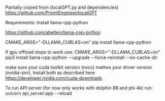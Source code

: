 Partially copied from (localGPT.py and dependencies)
https://github.com/PromtEngineer/localGPT


Requirements:
Install llama-cpp-python

https://github.com/abetlen/llama-cpp-python



CMAKE_ARGS="-DLLAMA_CUBLAS=on" pip install llama-cpp-python

If gpu offload stops to work use:
CMAKE_ARGS="-DLLAMA_CUBLAS=on" pip3 install llama-cpp-python --upgrade --force-reinstall --no-cache-dir

make sure your cuda toolkit version (nvcc) mathes your driver version (nvidia-smi).
Install both as described here 
https://developer.nvidia.com/cuda-downloads


To run API server (for now only works with dolphin 8B and phi 4k) run:
uvicorn api_server:app --reload
